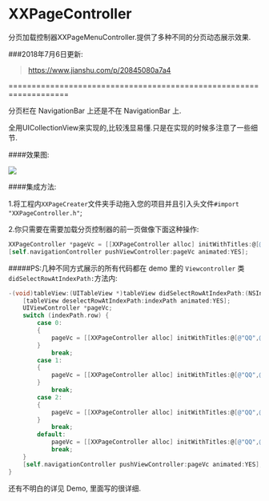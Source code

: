 # XXPageController
分页加载控制器XXPageMenuController.提供了多种不同的分页动态展示效果.

###2018年7月6日更新:

>https://www.jianshu.com/p/20845080a7a4

===================================================================


分页栏在 NavigationBar 上还是不在 NavigationBar 上.

全用UICollectionView来实现的,比较浅显易懂.只是在实现的时候多注意了一些细节.

####效果图:

![](https://github.com/coderlinxx/XXPageController/blob/master/demo.gif)

####集成方法:

1.将工程内`XXPageCreater`文件夹手动拖入您的项目并且引入头文件` #import "XXPageController.h" `;

2.你只需要在需要加载分页控制器的前一页做像下面这种操作:

```Objective-C
XXPageController *pageVc = [[XXPageController alloc] initWithTitles:@[@"QQ",@"旺旺",@"微信",@"腾讯",@"阿里",@"天猫",@"淘宝",@"大姨妈"] controllersClass:@[[PageCell2Controller class],[PageCell2Controller class],[PageCell2Controller class],[PageCell2Controller class],[PageCell2Controller class],[PageCell2Controller class],[PageCell2Controller class],[PageCell2Controller class]] onNavigationBar:YES];
[self.navigationController pushViewController:pageVc animated:YES];
```

#####PS:几种不同方式展示的所有代码都在 demo 里的 `Viewcontroller` 类`didSelectRowAtIndexPath:`方法内:

```Objective-C
-(void)tableView:(UITableView *)tableView didSelectRowAtIndexPath:(NSIndexPath *)indexPath{
    [tableView deselectRowAtIndexPath:indexPath animated:YES];
    UIViewController *pageVc;
    switch (indexPath.row) {
        case 0:
        {
            pageVc = [[XXPageController alloc] initWithTitles:@[@"QQ",@"旺旺",@"微信",@"腾讯",@"阿里",@"天猫",@"淘宝",@"大姨妈"] controllersClass:@[[PageCell2Controller class],[PageCell2Controller class],[PageCell2Controller class],[PageCell2Controller class],[PageCell2Controller class],[PageCell2Controller class],[PageCell2Controller class],[PageCell2Controller class]] onNavigationBar:YES];
        }
            break;
        case 1:
        {
            pageVc = [[XXPageController alloc] initWithTitles:@[@"QQ",@"旺旺",@"微信",@"腾讯",@"阿里",@"天猫",@"淘宝",@"大姨妈"] controllersClass:@[[PageCell1Controller class],[PageCell1Controller class],[PageCell1Controller class],[PageCell1Controller class],[PageCell1Controller class],[PageCell1Controller class],[PageCell1Controller class],[PageCell1Controller class]] onNavigationBar:NO];
        }
            break;
        case 2:
        {
            pageVc = [[XXPageController alloc] initWithTitles:@[@"QQ",@"旺旺"] controllersClass:@[[PageCell2Controller class],[PageCell2Controller class]] onNavigationBar:YES];
        }
            break;
        default:
            pageVc = [[XXPageController alloc] initWithTitles:@[@"QQ",@"旺旺",@"微信"] controllersClass:@[[PageCell1Controller class],[PageCell1Controller class],[PageCell1Controller class]] onNavigationBar:NO];
            break;
    }
    [self.navigationController pushViewController:pageVc animated:YES];
}
```
还有不明白的详见 Demo, 里面写的很详细.
